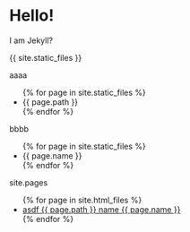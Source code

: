 # Hello!

I am Jekyll?

{{ site.static_files }}

aaaa

<ul>
    {% for page in site.static_files %}
    <li>{{ page.path }}</li>
    {% endfor %}
</ul>

bbbb


<ul>
    {% for page in site.static_files %}
    <li>{{ page.name }}</li>
    {% endfor %}
</ul>


site.pages
<ul>
    {% for page in site.html_files %}
    <li><a href="{{ page.path | absolute_url }}">asdf {{ page.path }} name {{ page.name }}</a></li>
    {% endfor %}
</ul>

